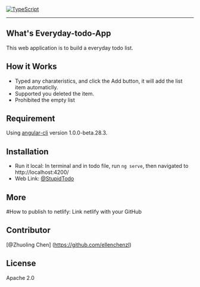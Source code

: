 
[![TypeScript](https://badges.frapsoft.com/typescript/code/typescript.svg?v=101)](https://github.com/ellerbrock/typescript-badges/)

----
What's Everyday-todo-App
---------
This web application is to build a everyday todo list.

How it Works
--------
* Typed any charateristics, and click the Add button, it will add the list item automaticlly.
* Supported you deleted the item.
* Prohibited the empty list

Requirement 
----
Using [angular-cli](https://github.com/angular/angular-cli) version 1.0.0-beta.28.3.

Installation
--------
* Run it local:
  In terminal and in todo file, run `ng serve`, then navigated to http://localhost:4200/
* Web Link:
  [@StupidTodo](https://determined-easley-b02089.netlify.com)
  
More
--------
#How to publish to netlify:
  Link netlify with your GitHub 

Contributor
--------
[@Zhuoling Chen] (https://github.com/ellenchenzl)

License 
--------
Apache 2.0
